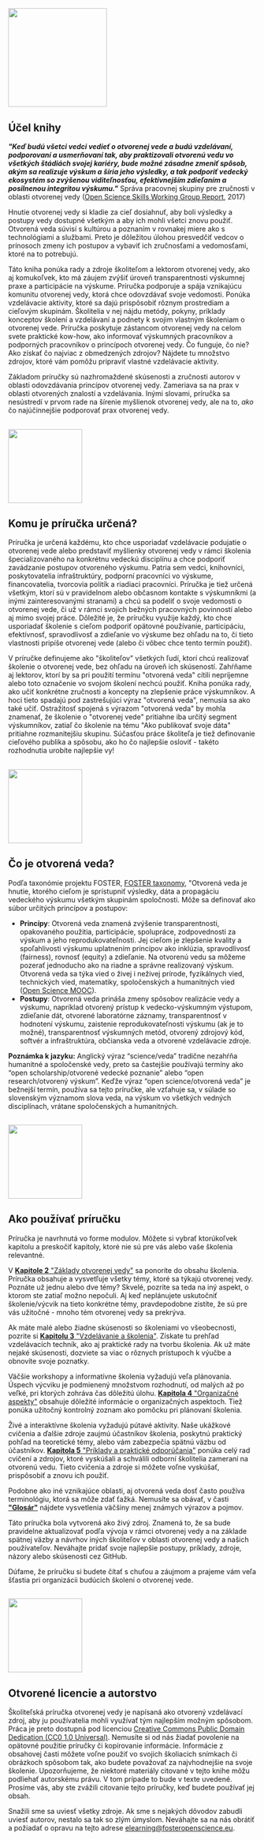## <img src="/Images/Icons/book.png" width="200" height="200" />

## Účel knihy

_**"Keď budú všetci vedci vedieť o otvorenej vede a budú vzdelávaní, podporovaní a usmerňovaní tak, aby praktizovali otvorenú vedu vo všetkých štádiách svojej kariéry, bude možné zásadne zmeniť spôsob, akým sa realizuje výskum a šíria jeho výsledky, a tak podporiť vedecký ekosystém so zvýšenou viditeľnosťou, efektívnejším zdieľaním a posilnenou integritou výskumu."**_ Správa pracovnej skupiny pre zručnosti v oblasti otvorenej vedy ([Open Science Skills Working Group Report](https://ec.europa.eu/research/openscience/pdf/os_skills_wgreport_final.pdf#view=fit&pagemode=none), 2017)

Hnutie otvorenej vedy si kladie za cieľ dosiahnuť, aby boli výsledky a postupy vedy dostupné všetkým a aby ich mohli všetci znovu použiť. Otvorená veda súvisí s kultúrou a poznaním v rovnakej miere ako s technológiami a službami. Preto je dôležitou úlohou presvedčiť vedcov o prínosoch zmeny ich postupov a vybaviť ich zručnosťami a vedomosťami, ktoré na to potrebujú.

Táto kniha ponúka rady a zdroje školiteľom a lektorom otvorenej vedy, ako aj komukoľvek, kto má záujem zvýšiť úroveň transparentnosti výskumnej praxe a participácie na výskume. Príručka podporuje a spája vznikajúcu komunitu otvorenej vedy, ktorá chce odovzdávať svoje vedomosti. Ponúka vzdelávacie aktivity, ktoré sa dajú prispôsobiť rôznym prostrediam a cieľovým skupinám. Školitelia v nej nájdu metódy, pokyny, príklady konceptov školení a vzdelávaní a podnety k svojim vlastným školeniam o otvorenej vede. Príručka poskytuje zástancom otvorenej vedy na celom svete praktické kow-how, ako informovať výskumných pracovníkov a podporných pracovníkov o princípoch otvorenej vedy. Čo funguje, čo nie? Ako získať čo najviac z obmedzených zdrojov? Nájdete tu množstvo zdrojov, ktoré vám pomôžu pripraviť vlastné vzdelávacie aktivity. 

Základom príručky sú nazhromaždené skúsenosti a zručnosti autorov v oblasti odovzdávania princípov otvorenej vedy. Zameriava sa na prax v oblasti otvorených znalostí a vzdelávania. Inými slovami, príručka sa nesústredí v prvom rade na šírenie myšlienok otvorenej vedy, ale na to, _ako_ čo najúčinnejšie podporovať prax otvorenej vedy.

## <img src="/Images/Icons/gears.png" width="150" height="150" />

## Komu je príručka určená?

Príručka je určená každému, kto chce usporiadať vzdelávacie podujatie o otvorenej vede alebo predstaviť myšlienky otvorenej vedy v rámci školenia špecializovaného na konkrétnu vedeckú disciplínu a chce podporiť zavádzanie postupov otvoreného výskumu. Patria sem vedci, knihovníci, poskytovatelia infraštruktúry, podporní pracovníci vo výskume, financovatelia, tvorcovia politík a riadiaci pracovníci. Príručka je tiež určená všetkým, ktorí sú v pravidelnom alebo občasnom kontakte s výskumníkmi \(a inými zainteresovanými stranami\) a chcú sa podeliť o svoje vedomosti o otvorenej vede, či už v rámci svojich bežných pracovných povinností alebo aj mimo svojej práce. Dôležité je, že príručku využije každý, kto chce usporiadať školenie s cieľom podporiť opätovné používanie, participáciu, efektívnosť, spravodlivosť a zdieľanie vo výskume bez ohľadu na to, či tieto vlastnosti pripíše otvorenej vede \(alebo či vôbec chce tento termín použiť\).

V príručke definujeme ako "školiteľov" všetkých ľudí, ktorí chcú realizovať školenie o otvorenej vede, bez ohľadu na úroveň ich skúseností. Zahŕňame aj lektorov, ktorí by sa pri použití termínu "otvorená veda" cítili nepríjemne alebo toto označenie vo svojom školení nechcú použiť. Kniha ponúka rady, ako učiť konkrétne zručnosti a koncepty na zlepšenie práce výskumníkov. A hoci tieto spadajú pod zastrešujúci výraz "otvorená veda", nemusia sa ako také učiť. Ostražitosť spojená s výrazom "otvorená veda" by mohla znamenať, že školenie o "otvorenej vede" pritiahne iba určitý segment výskumníkov, zatiaľ čo školenie na tému "Ako publikovať svoje dáta" pritiahne rozmanitejšiu skupinu. Súčasťou práce školiteľa je tiež definovanie cieľového publika a spôsobu, ako ho čo najlepšie osloviť - takéto rozhodnutia urobíte najlepšie vy!

## <img src="/Images/Icons/questions.png" width="150" height="150" />

## Čo je otvorená veda?

Podľa taxonómie projektu FOSTER, [FOSTER taxonomy](https://www.fosteropenscience.eu/taxonomy/term/7), "Otvorená veda je hnutie, ktorého cieľom je sprístupniť výsledky, dáta a propagáciu vedeckého výskumu všetkým skupinám spoločnosti. Môže sa definovať ako súbor určitých princípov a postupov:

* **Princípy**: Otvorená veda znamená zvýšenie transparentnosti, opakovaného použitia, participácie, spolupráce, zodpovednosti za výskum a jeho reprodukovateľnosti. Jej cieľom je zlepšenie kvality a spoľahlivosti výskumu uplatnením princípov ako inklúzia, spravodlivosť (fairness), rovnosť (equity) a zdieľanie. Na otvorenú vedu sa môžeme pozerať jednoducho ako na riadne a správne realizovaný výskum. Otvorená veda sa týka vied o živej i neživej prírode, fyzikálnych vied, technických vied, matematiky, spoločenských a humanitných vied \([Open Science MOOC](https://opensciencemooc.eu/)\).
* **Postupy**: Otvorená veda prináša zmeny spôsobov realizácie vedy a výskumu, napríklad otvorený prístup k vedecko-výskumným výstupom, zdieľanie dát, otvorené  laboratórne záznamy, transparentnosť v hodnotení výskumu, zaistenie reprodukovateľnosti výskumu \(ak je to možné\), transparentnosť výskumných metód, otvorený zdrojový kód, softvér a infraštruktúra, občianska veda a otvorené vzdelávacie zdroje.  

**Poznámka k jazyku:** Anglický výraz “science/veda” tradične nezahŕňa humanitné a spoločenské vedy, preto sa častejšie používajú termíny ako “open scholarship/otvorené vedecké poznanie” alebo “open research/otvorený výskum”. Keďže výraz “open science/otvorená veda” je bežnejší termín, používa sa tejto príručke, ale vzťahuje sa, v súlade so slovenským významom slova veda, na výskum vo všetkých vedných disciplínach, vrátane spoločenských a humanitných.

## <img src="/Images/Icons/arrow.png" width="150" height="150" />

## Ako používať príručku

Príručka je navrhnutá vo forme modulov. Môžete si vybrať ktorúkoľvek kapitolu a preskočiť kapitoly, ktoré nie sú pre vás alebo vaše školenia relevantné.

V [__Kapitole 2__ "Základy otvorenej vedy"](https://github.com/Open-Science-Training-Handbook/Open-Science-Training-Handbook_EN/tree/master/02OpenScienceBasics) sa ponoríte do obsahu školenia. Príručka obsahuje a vysvetľuje všetky témy, ktoré sa týkajú otvorenej vedy. Poznáte už jednu alebo dve témy? Skvelé, pozrite sa teda na iný aspekt, o ktorom ste zatiaľ možno nepočuli. Aj keď neplánujete uskutočniť školenie/výcvik na tieto konkrétne témy, pravdepodobne zistíte, že sú pre vás užitočné - mnoho tém otvorenej vedy sa prekrýva.  

Ak máte malé alebo žiadne skúsenosti so školeniami vo všeobecnosti, pozrite si [ __Kapitolu 3__ "Vzdelávanie a školenia"](https://github.com/Open-Science-Training-Handbook/Open-Science-Training-Handbook_EN/tree/master/03OnLearningAndTraining). Získate tu prehľad vzdelávacích techník, ako aj praktické rady na tvorbu školenia. Ak už máte nejaké skúsenosti, dozviete sa viac o rôznych prístupoch k výučbe a obnovíte svoje poznatky.  

Väčšie workshopy a informatívne školenia vyžadujú veľa plánovania. Úspech výcviku je podmienený množstvom rozhodnutí, od malých až po veľké, pri ktorých zohráva čas dôležitú úlohu. [__Kapitola 4__ "Organizačné aspekty"](https://github.com/Open-Science-Training-Handbook/Open-Science-Training-Handbook_EN/tree/master/04OrganizationalAspects) obsahuje dôležité informácie o organizačných aspektoch. Tiež ponúka užitočný kontrolný zoznam ako pomôcku pri plánovaní školenia.  

Živé a interaktívne školenia vyžadujú pútavé aktivity. Naše ukážkové cvičenia a ďalšie zdroje zaujmú účastníkov školenia, poskytnú praktický pohľad na teoretické témy, alebo vám zabezpečia spätnú väzbu od účastníkov. [__Kapitola 5__ "Príklady a praktické odporúčania"](https://github.com/Open-Science-Training-Handbook/Open-Science-Training-Handbook_EN/tree/master/05ExamplesAndPracticalGuidance) ponúka celý rad cvičení a zdrojov, ktoré vyskúšali a schválili odborní školitelia zameraní na otvorenú vedu. Tieto cvičenia a zdroje si môžete voľne vyskúšať, prispôsobiť a znovu ich použiť.  

Podobne ako iné vznikajúce oblasti, aj otvorená veda dosť často používa terminológiu, ktorá sa môže zdať ťažká. Nemusíte sa obávať, v časti [__"Glosár"__](https://github.com/Open-Science-Training-Handbook/Open-Science-Training-Handbook_EN/tree/master/06Glossary) nájdete vysvetlenia väčšiny menej známych výrazov a pojmov.  

Táto príručka bola vytvorená ako živý zdroj. Znamená to, že sa bude pravidelne aktualizovať podľa vývoja v rámci otvorenej vedy a na základe spätnej väzby a návrhov iných školiteľov v oblasti otvorenej vedy a našich používateľov. Neváhajte pridať svoje najlepšie postupy, príklady, zdroje, názory alebo skúsenosti cez GitHub.  

Dúfame, že príručku si budete čítať s chuťou a záujmom a prajeme vám veľa šťastia pri organizácii budúcich školení o otvorenej vede.

## <img src="/Images/Icons/open_licenses.png" width="150" height="150" />

## Otvorené licencie a autorstvo

Školiteľská príručka otvorenej vedy je napísaná ako otvorený vzdelávací zdroj, aby ju používatelia mohli využívať tým najlepším možným spôsobom. Práca je preto dostupná pod licenciou [Creative Commons Public Domain Dedication \(CC0 1.0 Universal\)](https://creativecommons.org/publicdomain/zero/1.0/). Nemusíte si od nás žiadať povolenie na opätovné použitie príručky či kopírovanie informácie. Informácie z obsahovej časti môžete voľne použiť vo svojich školiacich snímkach či obrázkoch spôsobom tak, ako budete považovať za najvhodnejšie na svoje školenie. Upozorňujeme, že niektoré materiály citované v tejto knihe môžu podliehať autorskému právu. V tom prípade to bude v texte uvedené. Prosíme vás, aby ste zvážili citovanie tejto príručky, keď budete používať jej obsah.  

Snažili sme sa uviesť všetky zdroje. Ak sme s nejakých dôvodov zabudli uviesť autorov, nestalo sa tak so zlým úmyslom. Neváhajte sa na nás obrátiť a požiadať o opravu na tejto adrese [elearning@fosteropenscience.eu](mailto:elearning@fosteropenscience.eu).


